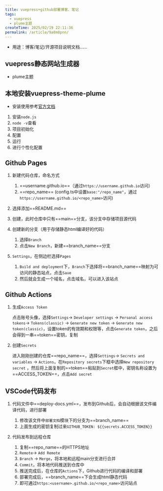 ```yaml
---
title: vuepress+github部署博客、笔记
tags:
  - vuepress
  - plume主题
createTime: 2025/02/19 22:11:36
permalink: /article/9a8m8pnn/
---
```


- 用途：博客/笔记/开源项目说明文档……

## vuepress静态网站生成器
- plume主题
## 本地安装vuepress-theme-plume
- 安装使用参考[官方文档](https://theme-plume.vuejs.press/)
1. 安装`node.js`
2. `node -v`查看
3. 项目初始化
4. 配置
5. 运行
6. 进行个性化配置
## Github Pages
1. 新建代码仓库，命名方式
   1. ==username.github.io==（通过`https://username.github.io`访问）
   2. ==repo_name== (config.ts中设置`base:"/repo_name"`，通过`https://username.github.io/<repo_name>`访问)
   
2. 选择添加==README.md==
3. 创建，此时仓库中只有==main==<Icon name="mdi:source-branch" color="currentColor" size="1em" />分支，该分支中存储项目源代码
4. 创建新的分支（用于存储静态html编译好的代码）
   1. 选择`Branch`
   2. 点击`New Branch`，新建==branch_name==<Icon name="mdi:source-branch" color="currentColor" size="1em" />分支
5. `Settings`，在侧边栏选择`Pages`
   1. `Build and deployment`下，`Branch`下选择将==branch_name==<Icon name="mdi:source-branch" color="currentColor" size="1em" />映射为可访问的静态站点，点击`Save`
   2. 然后就会生成一个域名，点击域名，可以进入该站点
## Github Actions
1. 生成`Access Token`
   
   点击账号头像，选择`Settings`$\rightarrow$ `Developer settings` $\rightarrow$ `Personal access tokens`$\rightarrow$ `Tokens(classic)` $\rightarrow$ `Generate new token` $\rightarrow$ `Generate new token(classic)`，设置token的有效期和权限等，点击`Generate token`，之后会得到一串==token==密钥，复制
2. 创建`Secrets`
   
   进入刚刚创建的仓库==repo_name==，选择`Settings`$\rightarrow$ `Secrets and variables` $\rightarrow$ `Actions`，在`Repository secrets`下框中选择`New repository secret` ，然后将上面复制的==token==粘贴到`Secret`框中，密钥名称设置为==ACCESS_TOKEN==，点击`Add secret`
## VSCode代码发布
1. 代码文件中==deploy-docs.yml==，发布到Github后，会自动根据该文件编译代码，进行部署
   1. 修改该文件中`部署文档`模块下的分支为==branch_name==
   2. 上面生成的密钥复制过来`GITHUB_TOKEN: ${{secrets.ACCESS_TOKEN}}`

2. 代码发布到远程仓库
   1. 复制==repo_name==的HTTPS地址
   2. `Remote`$\rightarrow$ `Add Remote`
   3. `Branch` $\rightarrow$ `Merge`，将本地和远程main分支进行合并
   4. `Commit`，将本地代码推送到仓库中
   5. 推送完成后，在仓库的`Actions`下，Github进行代码的编译和部署
   6. 部署完成后，==branch_name==<Icon name="mdi:source-branch" color="currentColor" size="1em" />下会生成html静态代码
   7. 即可通过`https:<username>.github.io/<repo_name>`访问站点